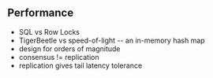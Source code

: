 ## Performance

- SQL vs Row Locks
- TigerBeetle vs speed-of-light -- an in-memory hash map
- design for orders of magnitude
- consensus != replication
- replication gives tail latency tolerance
